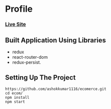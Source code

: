 # Profile

### [Live Site](https://ashokkumar1116.github.io/ecomerce/)

## Built Application Using Libraries

- redux
- react-router-dom
- redux-persist.

## Setting Up The Project

```
https://github.com/ashokkumar1116/ecomerce.git
cd ecom/
npm install
npm start
```
